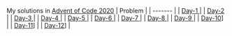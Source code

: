 My solutions in [Advent of Code 2020](https://adventofcode.com/2020)
| Problem |
| ------- |
| [Day-1 ](https://adventofcode.com/2020/day/1) |
| [Day-2 ](https://adventofcode.com/2020/day/2) |
| [Day-3 ](https://adventofcode.com/2020/day/3) |
| [Day-4 ](https://adventofcode.com/2020/day/4) |
| [Day-5 ](https://adventofcode.com/2020/day/5) |
| [Day-6 ](https://adventofcode.com/2020/day/6) |
| [Day-7 ](https://adventofcode.com/2020/day/7) |
| [Day-8 ](https://adventofcode.com/2020/day/8) |
| [Day-9 ](https://adventofcode.com/2020/day/9) |
| [Day-10](https://adventofcode.com/2020/day/10)] |
| [Day-11](https://adventofcode.com/2020/day/11)] |
| [Day-12](https://adventofcode.com/2020/day/12)] |